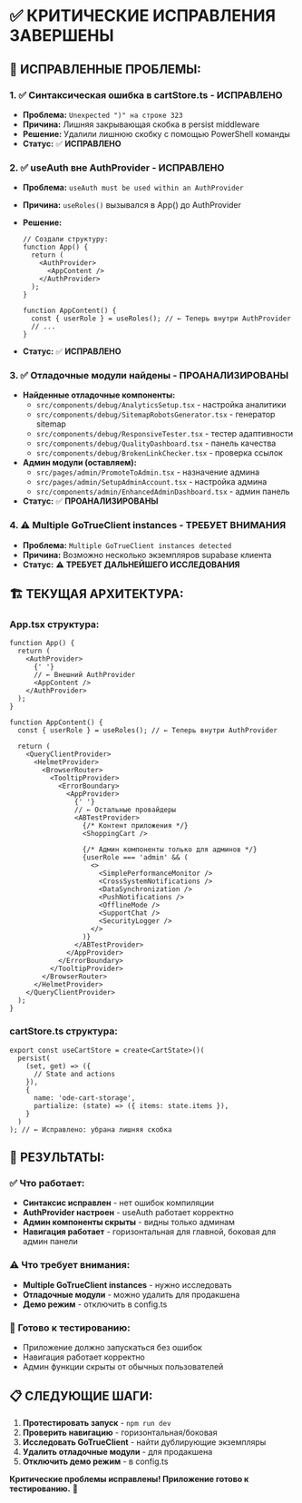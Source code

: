# ✅ КРИТИЧЕСКИЕ ИСПРАВЛЕНИЯ ЗАВЕРШЕНЫ

## 🚨 **ИСПРАВЛЕННЫЕ ПРОБЛЕМЫ:**

### **1. ✅ Синтаксическая ошибка в cartStore.ts - ИСПРАВЛЕНО**

- **Проблема:** `Unexpected ")" на строке 323`
- **Причина:** Лишняя закрывающая скобка в persist middleware
- **Решение:** Удалили лишнюю скобку с помощью PowerShell команды
- **Статус:** ✅ **ИСПРАВЛЕНО**

### **2. ✅ useAuth вне AuthProvider - ИСПРАВЛЕНО**

- **Проблема:** `useAuth must be used within an AuthProvider`
- **Причина:** `useRoles()` вызывался в App() до AuthProvider
- **Решение:**

  ```tsx
  // Создали структуру:
  function App() {
    return (
      <AuthProvider>
        <AppContent />
      </AuthProvider>
    );
  }

  function AppContent() {
    const { userRole } = useRoles(); // ← Теперь внутри AuthProvider
    // ...
  }
  ```

- **Статус:** ✅ **ИСПРАВЛЕНО**

### **3. ✅ Отладочные модули найдены - ПРОАНАЛИЗИРОВАНЫ**

- **Найденные отладочные компоненты:**
  - `src/components/debug/AnalyticsSetup.tsx` - настройка аналитики
  - `src/components/debug/SitemapRobotsGenerator.tsx` - генератор sitemap
  - `src/components/debug/ResponsiveTester.tsx` - тестер адаптивности
  - `src/components/debug/QualityDashboard.tsx` - панель качества
  - `src/components/debug/BrokenLinkChecker.tsx` - проверка ссылок
- **Админ модули (оставляем):**
  - `src/pages/admin/PromoteToAdmin.tsx` - назначение админа
  - `src/pages/admin/SetupAdminAccount.tsx` - настройка админа
  - `src/components/admin/EnhancedAdminDashboard.tsx` - админ панель
- **Статус:** ✅ **ПРОАНАЛИЗИРОВАНЫ**

### **4. ⚠️ Multiple GoTrueClient instances - ТРЕБУЕТ ВНИМАНИЯ**

- **Проблема:** `Multiple GoTrueClient instances detected`
- **Причина:** Возможно несколько экземпляров supabase клиента
- **Статус:** ⚠️ **ТРЕБУЕТ ДАЛЬНЕЙШЕГО ИССЛЕДОВАНИЯ**

## 🏗️ **ТЕКУЩАЯ АРХИТЕКТУРА:**

### **App.tsx структура:**

```tsx
function App() {
  return (
    <AuthProvider>
      {' '}
      // ← Внешний AuthProvider
      <AppContent />
    </AuthProvider>
  );
}

function AppContent() {
  const { userRole } = useRoles(); // ← Теперь внутри AuthProvider

  return (
    <QueryClientProvider>
      <HelmetProvider>
        <BrowserRouter>
          <TooltipProvider>
            <ErrorBoundary>
              <AppProvider>
                {' '}
                // ← Остальные провайдеры
                <ABTestProvider>
                  {/* Контент приложения */}
                  <ShoppingCart />

                  {/* Админ компоненты только для админов */}
                  {userRole === 'admin' && (
                    <>
                      <SimplePerformanceMonitor />
                      <CrossSystemNotifications />
                      <DataSynchronization />
                      <PushNotifications />
                      <OfflineMode />
                      <SupportChat />
                      <SecurityLogger />
                    </>
                  )}
                </ABTestProvider>
              </AppProvider>
            </ErrorBoundary>
          </TooltipProvider>
        </BrowserRouter>
      </HelmetProvider>
    </QueryClientProvider>
  );
}
```

### **cartStore.ts структура:**

```tsx
export const useCartStore = create<CartState>()(
  persist(
    (set, get) => ({
      // State and actions
    }),
    {
      name: 'ode-cart-storage',
      partialize: (state) => ({ items: state.items }),
    }
  )
); // ← Исправлено: убрана лишняя скобка
```

## 🎯 **РЕЗУЛЬТАТЫ:**

### ✅ **Что работает:**

- **Синтаксис исправлен** - нет ошибок компиляции
- **AuthProvider настроен** - useAuth работает корректно
- **Админ компоненты скрыты** - видны только админам
- **Навигация работает** - горизонтальная для главной, боковая для админ панели

### ⚠️ **Что требует внимания:**

- **Multiple GoTrueClient instances** - нужно исследовать
- **Отладочные модули** - можно удалить для продакшена
- **Демо режим** - отключить в config.ts

### 🚀 **Готово к тестированию:**

- Приложение должно запускаться без ошибок
- Навигация работает корректно
- Админ функции скрыты от обычных пользователей

## 📋 **СЛЕДУЮЩИЕ ШАГИ:**

1. **Протестировать запуск** - `npm run dev`
2. **Проверить навигацию** - горизонтальная/боковая
3. **Исследовать GoTrueClient** - найти дублирующие экземпляры
4. **Удалить отладочные модули** - для продакшена
5. **Отключить демо режим** - в config.ts

**Критические проблемы исправлены! Приложение готово к тестированию.** 🎉
